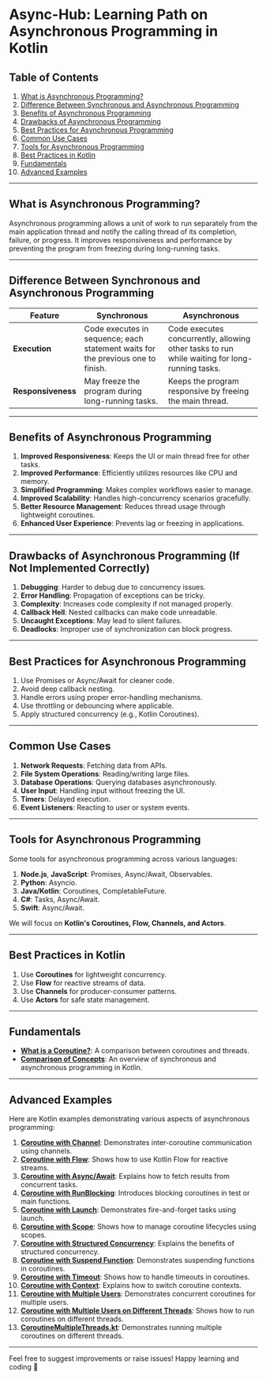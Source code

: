 # Async-Hub: Learning Path on Asynchronous Programming in Kotlin

## Table of Contents

1. [What is Asynchronous Programming?](#what-is-asynchronous-programming)
2. [Difference Between Synchronous and Asynchronous Programming](#difference-between-synchronous-and-asynchronous-programming)
3. [Benefits of Asynchronous Programming](#benefits-of-asynchronous-programming)
4. [Drawbacks of Asynchronous Programming](#drawbacks-of-asynchronous-programming)
5. [Best Practices for Asynchronous Programming](#best-practices-for-asynchronous-programming)
6. [Common Use Cases](#common-use-cases)
7. [Tools for Asynchronous Programming](#tools-for-asynchronous-programming)
8. [Best Practices in Kotlin](#best-practices-in-kotlin)
9. [Fundamentals](#fundamentals)
10. [Advanced Examples](#advanced-examples)

---

## What is Asynchronous Programming?

Asynchronous programming allows a unit of work to run separately from the main application thread and notify the calling
thread of its completion, failure, or progress. It improves responsiveness and performance by preventing the program
from freezing during long-running tasks.

---

## Difference Between Synchronous and Asynchronous Programming

| **Feature**        | **Synchronous**                                                                 | **Asynchronous**                                                                              |
|--------------------|---------------------------------------------------------------------------------|-----------------------------------------------------------------------------------------------|
| **Execution**      | Code executes in sequence; each statement waits for the previous one to finish. | Code executes concurrently, allowing other tasks to run while waiting for long-running tasks. |
| **Responsiveness** | May freeze the program during long-running tasks.                               | Keeps the program responsive by freeing the main thread.                                      |

---

## Benefits of Asynchronous Programming

1. **Improved Responsiveness**: Keeps the UI or main thread free for other tasks.
2. **Improved Performance**: Efficiently utilizes resources like CPU and memory.
3. **Simplified Programming**: Makes complex workflows easier to manage.
4. **Improved Scalability**: Handles high-concurrency scenarios gracefully.
5. **Better Resource Management**: Reduces thread usage through lightweight coroutines.
6. **Enhanced User Experience**: Prevents lag or freezing in applications.

---

## Drawbacks of Asynchronous Programming (If Not Implemented Correctly)

1. **Debugging**: Harder to debug due to concurrency issues.
2. **Error Handling**: Propagation of exceptions can be tricky.
3. **Complexity**: Increases code complexity if not managed properly.
4. **Callback Hell**: Nested callbacks can make code unreadable.
5. **Uncaught Exceptions**: May lead to silent failures.
6. **Deadlocks**: Improper use of synchronization can block progress.

---

## Best Practices for Asynchronous Programming

1. Use Promises or Async/Await for cleaner code.
2. Avoid deep callback nesting.
3. Handle errors using proper error-handling mechanisms.
4. Use throttling or debouncing where applicable.
5. Apply structured concurrency (e.g., Kotlin Coroutines).

---

## Common Use Cases

1. **Network Requests**: Fetching data from APIs.
2. **File System Operations**: Reading/writing large files.
3. **Database Operations**: Querying databases asynchronously.
4. **User Input**: Handling input without freezing the UI.
5. **Timers**: Delayed execution.
6. **Event Listeners**: Reacting to user or system events.

---

## Tools for Asynchronous Programming

Some tools for asynchronous programming across various languages:
1. **Node.js**, **JavaScript**: Promises, Async/Await, Observables.
2. **Python**: Asyncio.
3. **Java/Kotlin**: Coroutines, CompletableFuture.
4. **C#**: Tasks, Async/Await.
5. **Swift**: Async/Await.

We will focus on **Kotlin's Coroutines, Flow, Channels, and Actors**.

---

## Best Practices in Kotlin

1. Use **Coroutines** for lightweight concurrency.
2. Use **Flow** for reactive streams of data.
3. Use **Channels** for producer-consumer patterns.
4. Use **Actors** for safe state management.

---

## Fundamentals

- **[What is a Coroutine?](src/main/kotlin/com/example/fundamentals/CoroutineVsThread.md)**: A comparison between coroutines and threads.
- **[Comparison of Concepts](src/main/kotlin/com/example/fundamentals/ComparisonOfConcepts.md)**: An overview of synchronous and asynchronous programming in Kotlin.

---

## Advanced Examples

Here are Kotlin examples demonstrating various aspects of asynchronous programming:

1. **[Coroutine with Channel](src/main/kotlin/com/example/coroutines/CoroutineWithChannel.kt)**: Demonstrates inter-coroutine communication using channels.
2. **[Coroutine with Flow](src/main/kotlin/com/example/coroutines/CoroutineWithFlow.kt)**: Shows how to use Kotlin Flow for reactive streams.
3. **[Coroutine with Async/Await](src/main/kotlin/com/example/coroutines/CoroutineWithAsyncAwait.kt)**: Explains how to fetch results from concurrent tasks.
4. **[Coroutine with RunBlocking](src/main/kotlin/com/example/coroutines/CoroutineWithRunBlocking.kt)**: Introduces blocking coroutines in test or main functions.
5. **[Coroutine with Launch](src/main/kotlin/com/example/coroutines/CoroutineWithLaunch.kt)**: Demonstrates fire-and-forget tasks using launch.
6. **[Coroutine with Scope](src/main/kotlin/com/example/coroutines/CoroutineWithScope.kt)**: Shows how to manage coroutine lifecycles using scopes.
7. **[Coroutine with Structured Concurrency](src/main/kotlin/com/example/coroutines/CoroutineWithStructuredConcurrency.kt)**: Explains the benefits of structured concurrency.
8. **[Coroutine with Suspend Function](src/main/kotlin/com/example/coroutines/CoroutineWithSuspendFunction.kt)**: Demonstrates suspending functions in coroutines.
9. **[Coroutine with Timeout](src/main/kotlin/com/example/coroutines/CoroutineWithTimeout.kt)**: Shows how to handle timeouts in coroutines.
10. **[Coroutine with Context](src/main/kotlin/com/example/coroutines/CoroutineWithContext.kt)**: Explains how to switch coroutine contexts.
11. **[Coroutine with Multiple Users](src/main/kotlin/com/example/coroutines/CoroutineWithMultipleUsers.kt)**: Demonstrates concurrent coroutines for multiple users.
12. **[Coroutine with Multiple Users on Different Threads](src/main/kotlin/com/example/coroutines/CoroutineWithMultipleUsersDifferentThread.kt)**: Shows how to run coroutines on different threads.
13. **[CoroutineMultipleThreads.kt](src/main/kotlin/com/example/coroutines/CoroutineMultipleThreads.kt)**: Demonstrates running multiple coroutines on different threads.

---

Feel free to suggest improvements or raise issues! Happy learning and coding 🎉